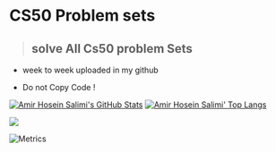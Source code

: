 # CS50 Problem sets

> ## solve All Cs50  problem Sets

- week to week uploaded in my github

- Do not Copy Code  !


[![Amir Hosein Salimi's GitHub Stats](https://github-readme-stats.vercel.app/api?username=alisharifyy&show_icons=true&include_all_commits=true&theme=tokyonight&count_private=true&line_height=40&cache_seconds=10800)](https://github.com/alisharifyyalisharifyy)
[![Amir Hosein Salimi' Top Langs](https://github-readme-stats.vercel.app/api/top-langs/?username=alisharifyy&langs_count=5&theme=tokyonight&cache_seconds=10800)](https://github.com/alisharifyy/alisharifyy)

![](https://komarev.com/ghpvc/?username=alisharifyy)


![Metrics](https://github.com/alisharifyy/alisharifyy/blob/master/github-metrics.svg)
